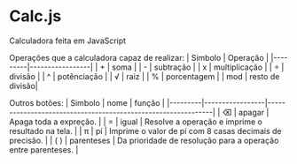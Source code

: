 # Calc.js
Calculadora feita em JavaScript

Operações que a calculadora capaz de realizar:
| Simbolo |     Operação    |
|---------|-----------------|
|    +    |       soma      |
|    -    |    subtração    |
|    x    |  multiplicação  | 
|    ÷    |     divisão     |
|    ^    |   potênciação   | 
|    √    |       raiz      |
|    %    |   porcentagem   |
|   mod   | resto de divisão| 


Outros botões:
| Simbolo |       nome      |                            função                            |
|---------|-----------------|--------------------------------------------------------------|
|    ⌫    |      apagar     | Apaga toda a expreção.                                       |
|    =    |      igual      | Resolve a operação e imprime o resultado na tela.            |
|    π    |        pí       | Imprime o valor de pí com 8 casas decimais de precisão.      |
|   ( )   |    parenteses   | Da prioridade de resolução para a operação entre parenteses. | 
